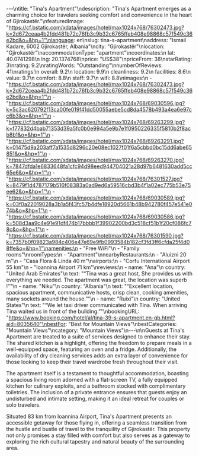 ---\ntitle: "Tina's Apartment"\ndescription: "Tina's Apartment emerges as a charming choice for travelers seeking comfort and convenience in the heart of Gjirokastër."\nfeaturedImage: "https://cf.bstatic.com/xdata/images/hotel/max1024x768/76302473.jpg?k=2d672ceaa4b2fdd481b72c76fb3c9b32c6765ffeb408e98868c57f549c36e2bd&o=&hp=1"\nlanguage: en\nslug: tina-s-apartment\naddress: "Ismail Kadare, 6002 Gjirokastër, Albania"\ncity: "Gjirokastër"\nlocation: "Gjirokastër"\naccommodationType: "apartment"\ncoordinates:\n  lat: 40.0741298\n  lng: 20.1374768\nprice: "US$38"\npriceFrom: 38\nstarRating: 3\nrating: 9.2\nratingWords: "Outstanding"\nnumberOfReviews: 41\nratings:\n  overall: 9.2\n  location: 9.9\n  cleanliness: 9.2\n  facilities: 8.6\n  value: 9.7\n  comfort: 8.8\n  staff: 9.7\n  wifi: 8.8\nimages:\n  - "https://cf.bstatic.com/xdata/images/hotel/max1024x768/76302473.jpg?k=2d672ceaa4b2fdd481b72c76fb3c9b32c6765ffeb408e98868c57f549c36e2bd&o=&hp=1"\n  - "https://cf.bstatic.com/xdata/images/hotel/max1024x768/69030596.jpg?k=5c3ac620792f13ca00fe019f41dd50055aebe5cd8da4578b493a4ea6e97cc6b3&o=&hp=1"\n  - "https://cf.bstatic.com/xdata/images/hotel/max1024x768/69263299.jpg?k=f77832d4bab71353d39a5fc0b0e994a5e9b7e1f0950226335f5810b2f8acb8b1&o=&hp=1"\n  - "https://cf.bstatic.com/xdata/images/hotel/max1024x768/69263291.jpg?k=01475d9a203aff7a1535d8296c20e08ec1027f01f6a5cbbd0bc15dd6abe65851&o=&hp=1"\n  - "https://cf.bstatic.com/xdata/images/hotel/max1024x768/69263270.jpg?k=7847dfda1e6833648fa1cfc94d98eed944704021a28d97b6481630add5cc65e6&o=&hp=1"\n  - "https://cf.bstatic.com/xdata/images/hotel/max1024x768/76301527.jpg?k=8479f1d4787179b516f08383a0ad9ed6a59516cbd3b4f1a02ec775b53e75ee62&o=&hp=1"\n  - "https://cf.bstatic.com/xdata/images/hotel/max1024x768/69030589.jpg?k=03f0a22019028a3b1a5f43fc57b4dfe18920d5661b48b942780f457e541e074b&o=&hp=1"\n  - "https://cf.bstatic.com/xdata/images/hotel/max1024x768/69030586.jpg?k=508d3aa9c4e91e91df474b17bbbb1f39902200bd3c518cf51b1f20cf086fc78c&o=&hp=1"\n  - "https://cf.bstatic.com/xdata/images/hotel/max1024x768/76301590.jpg?k=7357b0f09823a984c406e47e69e9fb0993584b182cf3fd3ff6cfda25f4d08ffe&o=&hp=1"\namenities:\n  - "Free WiFi"\n  - "Family rooms"\nroomTypes:\n  - "Apartment"\nnearbyRestaurants:\n  - "Aluizni 20 m"\n  - "Casa Flora & Linda 40 m"\nairports:\n  - "Corfu International Airport 55 km"\n  - "Ioannina Airport 71 km"\nreviews:\n  - name: "Ana"\n    country: "United Arab Emirates"\n    text: "“Tina was a great host, She provides us with everything we needed.
The apartment was great, the location was superb !”"\n  - name: "Niku"\n    country: "Albania"\n    text: "“Excellent location, spacious apartment, communicative hosts, crisp clean, cooking amenities, many sockets around the house.”"\n  - name: "Ruixi"\n    country: "United States"\n    text: "“We let taxi driver communicated with Tina. When arriving Tina waited us in front of the building.”"\nbookingURL: "https://www.booking.com/hotel/al/tina-39-s-apartment.en-gb.html?aid=8035640"\nbestFor: "Best for Mountain Views"\nbestCategories: "Mountain Views"\ncategory: "Mountain Views"\n---\n\nGuests at Tina's Apartment are treated to a suite of services designed to enhance their stay. The shared kitchen is a highlight, offering the freedom to prepare meals in a well-equipped space, featuring an oven and a fridge. Additionally, the availability of dry cleaning services adds an extra layer of convenience for those looking to keep their travel wardrobe fresh throughout their visit.

The apartment itself is a testament to thoughtful accommodation, boasting a spacious living room adorned with a flat-screen TV, a fully equipped kitchen for culinary exploits, and a bathroom stocked with complimentary toiletries. The inclusion of a private entrance ensures that guests enjoy an undisturbed and intimate setting, making it an ideal retreat for couples or solo travelers.

Situated 83 km from Ioannina Airport, Tina's Apartment presents an accessible getaway for those flying in, offering a seamless transition from the hustle and bustle of travel to the tranquility of Gjirokastër. This property not only promises a stay filled with comfort but also serves as a gateway to exploring the rich cultural tapestry and natural beauty of the surrounding area.